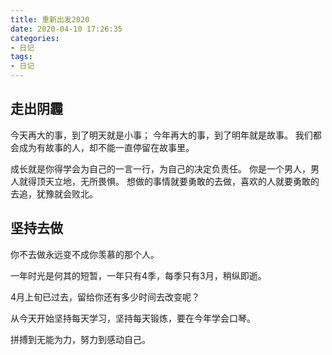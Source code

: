 ```yaml
---
title: 重新出发2020
date: 2020-04-10 17:26:35
categories:
- 日记
tags:
- 日记
---
```


## 走出阴霾

今天再大的事，到了明天就是小事；
今年再大的事，到了明年就是故事。
我们都会成为有故事的人，却不能一直停留在故事里。

成长就是你得学会为自己的一言一行，为自己的决定负责任。
你是一个男人，男人就得顶天立地，无所畏惧。
想做的事情就要勇敢的去做，喜欢的人就要勇敢的去追，犹豫就会败北。

## 坚持去做

你不去做永远变不成你羡慕的那个人。

一年时光是何其的短暂，一年只有4季，每季只有3月，稍纵即逝。

4月上旬已过去，留给你还有多少时间去改变呢？

从今天开始坚持每天学习，坚持每天锻炼，要在今年学会口琴。

拼搏到无能为力，努力到感动自己。
